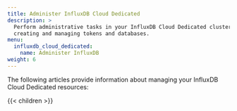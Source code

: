 ```yaml
---
title: Administer InfluxDB Cloud Dedicated
description: >
  Perform administrative tasks in your InfluxDB Cloud Dedicated cluster such as
  creating and managing tokens and databases.
menu:
  influxdb_cloud_dedicated:
    name: Administer InfluxDB
weight: 6
---
```


The following articles provide information about managing your InfluxDB Cloud
Dedicated resources:

{{< children >}}
